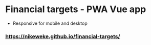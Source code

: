 # Financial targets - PWA Vue app

* Responsive for mobile and desktop

### https://nikeweke.github.io/financial-targets/
